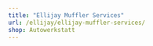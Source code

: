 ```yaml
---
title: "Ellijay Muffler Services"
url: /ellijay/ellijay-muffler-services/
shop: Autowerkstatt
---
```

